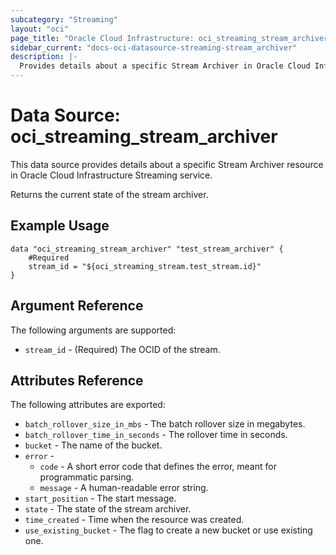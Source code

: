 ```yaml
---
subcategory: "Streaming"
layout: "oci"
page_title: "Oracle Cloud Infrastructure: oci_streaming_stream_archiver"
sidebar_current: "docs-oci-datasource-streaming-stream_archiver"
description: |-
  Provides details about a specific Stream Archiver in Oracle Cloud Infrastructure Streaming service
---
```


# Data Source: oci_streaming_stream_archiver
This data source provides details about a specific Stream Archiver resource in Oracle Cloud Infrastructure Streaming service.

Returns the current state of the stream archiver.


## Example Usage

```hcl
data "oci_streaming_stream_archiver" "test_stream_archiver" {
	#Required
	stream_id = "${oci_streaming_stream.test_stream.id}"
}
```

## Argument Reference

The following arguments are supported:

* `stream_id` - (Required) The OCID of the stream. 


## Attributes Reference

The following attributes are exported:

* `batch_rollover_size_in_mbs` - The batch rollover size in megabytes.
* `batch_rollover_time_in_seconds` - The rollover time in seconds.
* `bucket` - The name of the bucket.
* `error` - 
	* `code` - A short error code that defines the error, meant for programmatic parsing.
	* `message` - A human-readable error string.
* `start_position` - The start message.
* `state` - The state of the stream archiver.
* `time_created` - Time when the resource was created.
* `use_existing_bucket` - The flag to create a new bucket or use existing one.

